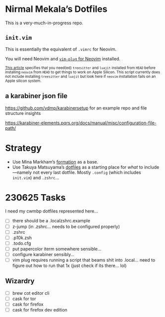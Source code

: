 # Nirmal Mekala’s Dotfiles

This is a very-much-in-progress repo.

## `init.vim`

This is essentially the equivalent of `.vimrc` for Neovim.

You will need Neovim and [`vim-plug` for Neovim](https://github.com/junegunn/vim-plug#neovim) installed.

<sub>[This article](https://dev.to/craftzdog/how-to-install-neovim-on-apple-silicon-m1-mac-27ke) specifies that you need(ed) `treesitter` and `luajit` installed from `HEAD` before installing `neovim` from `HEAD` to get things to work on Apple Silicon. This script currently does not include installing `treesitter` and `luajit` but look here if `neovim` installation fails on an Apple silicon system.</sub>

## a karabiner json file

https://github.com/vdmp/karabinersetup for an example repo and file structure insights

https://karabiner-elements.pqrs.org/docs/manual/misc/configuration-file-path/

# Strategy

- Use Mina Markham’s [formation](https://github.com/minamarkham/formation) as a base.
- Use Takuya Matsuyama’s [dotfiles](https://github.com/craftzdog/dotfiles-public) as a starting place for _what_ to include—namely not every last dotfile. Mostly `.config` (which includes `init.vim`) and `.zshrc`…

# 230625 Tasks

I need my cwmbp dotfiles represented here…

- [ ] there should be a .localzshrc.example
- [ ] z-jump (in .zshrc… needs to be configured properly)
- [ ] .zshrc
- [ ] .p10k.zsh
- [ ] .todo.cfg
- [ ] put papercolor iterm somewhere sensible…
- [ ] configure karabiner sensibly…
- [ ] vim plug requires running a script that beams shit into .local… need to figure out how to run that 1x (just check if its there… lol)

## Wizardry

- [ ] brew cot editor cli
- [ ] cask for tor
- [ ] cask for firefox
- [ ] cask for firefox dev edition
